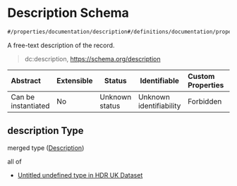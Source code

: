# Description Schema

```txt
#/properties/documentation/description#/definitions/documentation/properties/description
```

A free-text description of the record.


> dc:description, <https://schema.org/description>
>

| Abstract            | Extensible | Status         | Identifiable            | Custom Properties | Additional Properties | Access Restrictions | Defined In                                                                                         |
| :------------------ | ---------- | -------------- | ----------------------- | :---------------- | --------------------- | ------------------- | -------------------------------------------------------------------------------------------------- |
| Can be instantiated | No         | Unknown status | Unknown identifiability | Forbidden         | Allowed               | none                | [dataset.schema.json\*](../../../schema/dataset/latest/dataset.schema.json "open original schema") |

## description Type

merged type ([Description](dataset-definitions-documentation-properties-description.md))

all of

-   [Untitled undefined type in HDR UK Dataset](dataset-definitions-documentation-properties-description-allof-0.md "check type definition")
